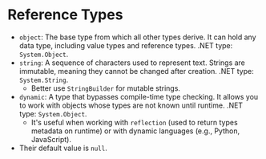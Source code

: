 # Reference Types

- `object`: The base type from which all other types derive. It can hold any data type, including value types and reference types. .NET type: `System.Object`.
- `string`: A sequence of characters used to represent text. Strings are immutable, meaning they cannot be changed after creation. .NET type: `System.String`.
  - Better use `StringBuilder` for mutable strings.
- `dynamic`: A type that bypasses compile-time type checking. It allows you to work with objects whose types are not known until runtime. .NET type: `System.Object`.
  - It's useful when working with `reflection` (used to return types metadata on runtime) or with dynamic languages (e.g., Python, JavaScript).
- Their default value is `null`.

